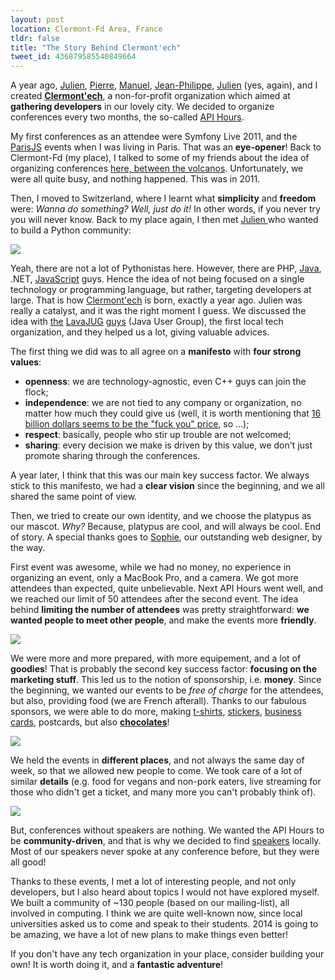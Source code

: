 ```yaml
---
layout: post
location: Clermont-Fd Area, France
tldr: false
title: "The Story Behind Clermont'ech"
tweet_id: 436879585540849664
---
```


A year ago, [Julien](https://twitter.com/themouette),
[Pierre](https://twitter.com/krichprollsch),
[Manuel](https://twitter.com/manuraynaud),
[Jean-Philippe](https://twitter.com/jeanphix),
[Julien](https://twitter.com/julienmaupetit) (yes, again), and I created
[**Clermont'ech**](http://clermontech.org/), a non-for-profit organization which
aimed at **gathering developers** in our lovely city. We decided to organize
conferences every two months, the so-called [API
Hours](http://clermontech.org/api-hours/).

My first conferences as an attendee were Symfony Live 2011, and the
[ParisJS](http://parisjs.org/) events when I was living in Paris. That was an
**eye-opener**! Back to Clermont-Fd (my place), I talked to some of my friends
about the idea of organizing conferences [here, between the
volcanos](https://twitter.com/cedlab/status/435870905126768641). Unfortunately,
we were all quite busy, and nothing happened. This was in 2011.

Then, I moved to Switzerland, where I learnt what **simplicity** and **freedom**
were: _Wanna do something? Well, just do it!_ In other words, if you never try
you will never know. Back to my place again, I then met [Julien
](https://twitter.com/julienmaupetit) who wanted to build a Python community:

![](/images/posts/haha.jpg)

Yeah, there are not a lot of Pythonistas here. However, there are PHP,
[Java](https://twitter.com/lavajug), .NET,
[JavaScript](https://twitter.com/clermontjs) guys. Hence the idea of not being
focused on a single technology or programming language, but rather, targeting
developers at large. That is how [Clermont'ech](http://clermontech.org) is born,
exactly a year ago. Julien was really a catalyst, and it was the right moment I
guess. We discussed the idea with [the](https://twitter.com/tmaurel)
[LavaJUG](https://twitter.com/pcolomb) [guys](https://twitter.com/coupelon)
(Java User Group), the first local tech organization, and they helped us a lot,
giving valuable advices.

The first thing we did was to all agree on a **manifesto** with **four strong
values**:

- **openness**: we are technology-agnostic, even C++ guys can join the flock;
- **independence**: we are not tied to any company or organization, no matter
  how much they could give us (well, it is worth mentioning that [16 billion
  dollars seems to be the "fuck you"
  price](https://twitter.com/codinghorror/status/436265430005448704), so ...);
- **respect**: basically, people who stir up trouble are not welcomed;
- **sharing**: every decision we make is driven by this value, we don't just
  promote sharing through the conferences.

A year later, I think that this was our main key success factor. We always stick
to this manifesto, we had a **clear vision** since the beginning, and we all
shared the same point of view.

Then, we tried to create our own identity, and we choose the platypus as our
mascot. _Why?_ Because, platypus are cool, and will always be cool. End of
story. A special thanks goes to [Sophie](https://twitter.com/agou), our
outstanding web designer, by the way.

First event was awesome, while we had no money, no experience in organizing an
event, only a MacBook Pro, and a camera. We got more attendees than expected,
quite unbelievable. Next API Hours went well, and we reached our limit of 50
attendees after the second event. The idea behind **limiting the number of
attendees** was pretty straightforward: **we wanted people to meet other
people**, and make the events more **friendly**.

[![](/images/posts/apihours.jpg)](http://www.flickr.com/photos/96523012@N07/)

We were more and more prepared, with more equipement, and a lot of **goodies**!
That is probably the second key success factor: **focusing on the marketing
stuff**. This led us to the notion of sponsorship, i.e. **money**. Since the
beginning, we wanted our events to be _free of charge_ for the attendees, but
also, providing food (we are French afterall). Thanks to our fabulous sponsors,
we were able to do more, making
[t-shirts](http://www.flickr.com/photos/96523012@N07/10455746815/in/set-72157636366078485),
[stickers](http://www.flickr.com/photos/96523012@N07/10696881453/in/set-72157637356442883),
[business
cards](http://www.flickr.com/photos/96523012@N07/10696880443/in/set-72157637356442883),
postcards, but also
[**chocolates**](https://twitter.com/disk_91/status/413000570027667457/photo/1)!

[![](/images/posts/apihours-2.jpg)](http://www.flickr.com/photos/96523012@N07/)

We held the events in **different places**, and not always the same day of week,
so that we allowed new people to come. We took care of a lot of similar
**details** (e.g. food for vegans and non-pork eaters, live streaming for those
who didn't get a ticket, and many more you can't probably think of).

[![](/images/posts/apihours-3.jpg)](http://www.flickr.com/photos/96523012@N07/)

But, conferences without speakers are nothing. We wanted the API Hours to be
**community-driven**, and that is why we decided to find
[speakers](http://clermontech.org/talks/) locally. Most of our speakers never
spoke at any conference before, but they were all good!

Thanks to these events, I met a lot of interesting people, and not only
developers, but I also heard about topics I would not have explored myself. We
built a community of ~130 people (based on our mailing-list), all involved in
computing. I think we are quite well-known now, since local universities asked
us to come and speak to their students. 2014 is going to be amazing, we have a
lot of new plans to make things even better!

If you don't have any tech organization in your place, consider building your
own! It is worth doing it, and a **fantastic adventure**!
